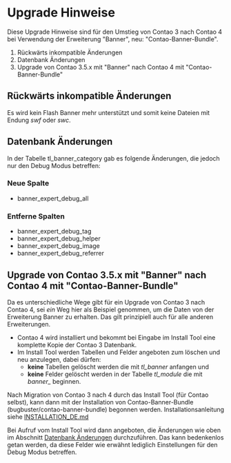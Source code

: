 # Upgrade Hinweise

Diese Upgrade Hinweise sind für den Umstieg von Contao 3 nach Contao 4 bei Verwendung der Erweiterung "Banner", neu: "Contao-Banner-Bundle".

1. Rückwärts inkompatible Änderungen
2. Datenbank Änderungen
3. Upgrade von Contao 3.5.x mit "Banner" nach Contao 4 mit "Contao-Banner-Bundle"


## Rückwärts inkompatible Änderungen

Es wird kein Flash Banner mehr unterstützt und somit keine Dateien mit Endung *swf* oder *swc*.


## Datenbank Änderungen

In der Tabelle tl_banner_category gab es folgende Änderungen, die jedoch nur den Debug Modus betreffen:

### Neue Spalte

* banner_expert_debug_all

### Entferne Spalten

* banner_expert_debug_tag
* banner_expert_debug_helper
* banner_expert_debug_image
* banner_expert_debug_referrer


## Upgrade von Contao 3.5.x mit "Banner" nach Contao 4 mit "Contao-Banner-Bundle"

Da es unterschiedliche Wege gibt für ein Upgrade von Contao 3 nach Contao 4, sei *ein* Weg hier als Beispiel genommen, um die Daten von der Erweiterung Banner zu erhalten. Das gilt prinzipiell auch für alle anderen Erweiterungen.

* Contao 4 wird installiert und bekommt bei Eingabe im Install Tool eine komplette Kopie der Contao 3 Datenbank.
* Im Install Tool werden Tabellen und Felder angeboten zum löschen und neu anzulegen, dabei dürfen:
  * **keine** Tabellen gelöscht werden die mit *tl_banner* anfangen und 
  * **keine** Felder gelöscht werden in der Tabelle *tl_module* die mit *banner_* beginnen.

Nach Migration von Contao 3 nach 4 durch das Install Tool (für Contao selbst), kann dann mit der Installation von Contao-Banner-Bundle (bugbuster/contao-banner-bundle) begonnen werden.
Installationsanleitung siehe [INSTALLATION_DE.md](INSTALLATION_DE.md)

Bei Aufruf vom Install Tool wird dann angeboten, die Änderungen wie oben im Abschnitt [Datenbank Änderungen](datenbank-nderungen) durchzuführen.
Das kann bedenkenlos getan werden, da diese Felder wie erwähnt lediglich Einstellungen für den Debug Modus betreffen.


